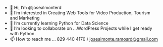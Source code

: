 - 👋 Hi, I’m @josealmonterd
- 👀 I’m interested in Creating Web Tools for Video Production, Tourism and Marketing 
- 🌱 I’m currently learning Python for Data Science
- 💞️ I’m looking to collaborate on ...WordPress Projects while I get ready with Python.
- 📫 How to reach me ... 829 440 4170 / josealmonte.ramosrd@gmail.com

<!---
josealmonterd/josealmonterd is a ✨ special ✨ repository because its `README.md` (this file) appears on your GitHub profile.
You can click the Preview link to take a look at your changes.
--->
